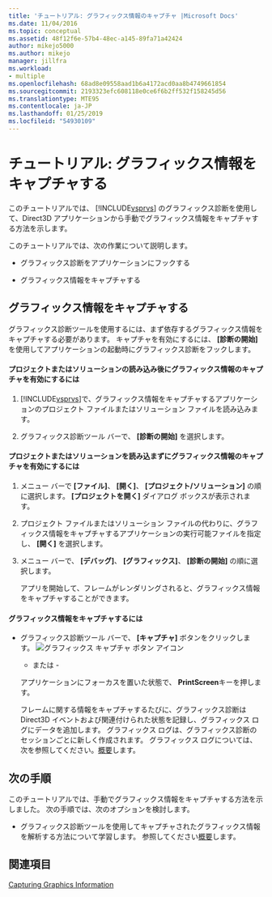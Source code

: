 ```yaml
---
title: 'チュートリアル: グラフィックス情報のキャプチャ |Microsoft Docs'
ms.date: 11/04/2016
ms.topic: conceptual
ms.assetid: 48f12f6e-57b4-48ec-a145-89fa71a42424
author: mikejo5000
ms.author: mikejo
manager: jillfra
ms.workload:
- multiple
ms.openlocfilehash: 68ad8e09558aad1b6a4172acd0aa8b4749661854
ms.sourcegitcommit: 2193323efc608118e0ce6f6b2ff532f158245d56
ms.translationtype: MTE95
ms.contentlocale: ja-JP
ms.lasthandoff: 01/25/2019
ms.locfileid: "54930109"
---
```

# <a name="walkthrough-capturing-graphics-information"></a>チュートリアル: グラフィックス情報をキャプチャする
このチュートリアルでは、 [!INCLUDE[vsprvs](../../code-quality/includes/vsprvs_md.md)] のグラフィックス診断を使用して、Direct3D アプリケーションから手動でグラフィックス情報をキャプチャする方法を示します。  
  
 このチュートリアルでは、次の作業について説明します。  
  
-   グラフィックス診断をアプリケーションにフックする  
  
-   グラフィックス情報をキャプチャする  
  
## <a name="capturing-graphics-information"></a>グラフィックス情報をキャプチャする  
 グラフィックス診断ツールを使用するには、まず依存するグラフィックス情報をキャプチャする必要があります。 キャプチャを有効にするには、 **[診断の開始]** を使用してアプリケーションの起動時にグラフィックス診断をフックします。  
  
#### <a name="to-enable-the-capture-of-graphics-information-after-a-project-or-solution-is-loaded"></a>プロジェクトまたはソリューションの読み込み後にグラフィックス情報のキャプチャを有効にするには  
  
1. [!INCLUDE[vsprvs](../../code-quality/includes/vsprvs_md.md)]で、グラフィックス情報をキャプチャするアプリケーションのプロジェクト ファイルまたはソリューション ファイルを読み込みます。  
  
2. グラフィックス診断ツール バーで、 **[診断の開始]** を選択します。  
  
#### <a name="to-enable-the-capture-of-graphics-information-without-loading-a-project-or-solution"></a>プロジェクトまたはソリューションを読み込まずにグラフィックス情報のキャプチャを有効にするには  
  
1. メニュー バーで **[ファイル]**、 **[開く]**、 **[プロジェクト/ソリューション]** の順に選択します。 **[プロジェクトを開く]** ダイアログ ボックスが表示されます。  
  
2. プロジェクト ファイルまたはソリューション ファイルの代わりに、グラフィックス情報をキャプチャするアプリケーションの実行可能ファイルを指定し、 **[開く]** を選択します。  
  
3. メニュー バーで、 **[デバッグ]**、 **[グラフィックス]**、 **[診断の開始]** の順に選択します。  
  
   アプリを開始して、フレームがレンダリングされると、グラフィックス情報をキャプチャすることができます。  
  
#### <a name="to-capture-graphics-information"></a>グラフィックス情報をキャプチャするには  
  
- グラフィックス診断ツール バーで、 **[キャプチャ]** ボタンをクリックします。 ![グラフィックス キャプチャ ボタン アイコン](media/debuggingdirectxgraphics.png "DebuggingDirectXGraphics")  
  
   - または -  
  
   アプリケーションにフォーカスを置いた状態で、 **PrintScreen**キーを押します。  
  
  フレームに関する情報をキャプチャするたびに、グラフィックス診断は Direct3D イベントおよび関連付けられた状態を記録し、グラフィックス ログにデータを追加します。 グラフィックス ログは、グラフィックス診断のセッションごとに新しく作成されます。 グラフィックス ログについては、次を参照してください。[概要](overview-of-visual-studio-graphics-diagnostics.md)します。  
  
## <a name="next-steps"></a>次の手順  
 このチュートリアルでは、手動でグラフィックス情報をキャプチャする方法を示しました。 次の手順では、次のオプションを検討します。  
  
-   グラフィックス診断ツールを使用してキャプチャされたグラフィックス情報を解析する方法について学習します。 参照してください[概要](overview-of-visual-studio-graphics-diagnostics.md)します。  
  
## <a name="see-also"></a>関連項目  
 [Capturing Graphics Information](capturing-graphics-information.md)
